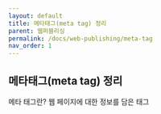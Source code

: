 ```yaml
---
layout: default
title: 메타태그(meta tag) 정리
parent: 웹퍼블리싱
permalink: /docs/web-publishing/meta-tag
nav_order: 1
---
```


## **메타태그(meta tag) 정리**

메타 태그란? 웹 페이지에 대한 정보를 담은 태그 


### 
